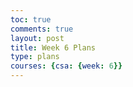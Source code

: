 ```yaml
---
toc: true
comments: true
layout: post
title: Week 6 Plans
type: plans
courses: {csa: {week: 6}}
---
```


